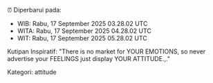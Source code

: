 ⏰ Diperbarui pada:
- WIB: Rabu, 17 September 2025 03.28.02 UTC
- WITA: Rabu, 17 September 2025 04.28.02 UTC
- WIT: Rabu, 17 September 2025 05.28.02 UTC

Kutipan Inspiratif:
"There is no market for YOUR EMOTIONS, so never advertise your FEELINGS just display YOUR ATTITUDE.,."


Kategori: attitude

